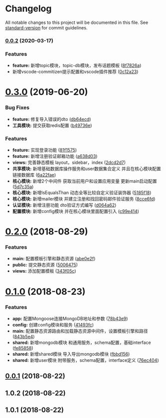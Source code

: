 # Changelog

All notable changes to this project will be documented in this file. See [standard-version](https://github.com/conventional-changelog/standard-version) for commit guidelines.

### [0.0.2](https://github.com/jiayisheji/nest-cnode/compare/v0.3.0...v0.0.2) (2020-03-17)


### Features

* **feature:** 新增topic模块，topic-db模块，发布话题模板 ([8f7826a](https://github.com/jiayisheji/nest-cnode/commit/8f7826a46aa9cc8bee9766baf9430374c3f9ba38))
* 新增vscode-commitizen提示配置和vscode插件推荐 ([0c12a23](https://github.com/jiayisheji/nest-cnode/commit/0c12a2390d0c0b9be02aa7f73dce06557512bb5b))

<a name="0.3.0"></a>
# [0.3.0](https://github.com/jiayisheji/nest-cnode/compare/v0.2.0...v0.3.0) (2019-06-20)


### Bug Fixes

* **feature:**  修复导入错误的dto ([db64ecd](https://github.com/jiayisheji/nest-cnode/commit/db64ecd))
* **工具模块:**  提交获取redis配置 ([b49736e](https://github.com/jiayisheji/nest-cnode/commit/b49736e))


### Features

* **feature:**  实现登录功能 ([81f1575](https://github.com/jiayisheji/nest-cnode/commit/81f1575))
* **feature:**  新增注册验证邮箱功能 ([a638d03](https://github.com/jiayisheji/nest-cnode/commit/a638d03))
* **views:**  完善静态模板 layout，sidebar，index ([2dcd2d7](https://github.com/jiayisheji/nest-cnode/commit/2dcd2d7))
* **共享模块:**  新增基础数据库操作服务和user数据集合定义 并且在核心模块配置链接数据库 ([6a22fae](https://github.com/jiayisheji/nest-cnode/commit/6a22fae))
* **核心模块:**  新增2个中间件 获取当前用户和设置应用变量 更新main启动配置 ([5d7c35a](https://github.com/jiayisheji/nest-cnode/commit/5d7c35a))
* **核心模块:**  新增IsEqualsThan 动态全等比较自定义验证装饰器 ([5185f18](https://github.com/jiayisheji/nest-cnode/commit/5185f18))
* **核心模块:**  新增mailer模块 并建立注册和找回密码邮件验证服务 ([8cce6fd](https://github.com/jiayisheji/nest-cnode/commit/8cce6fd))
* **认证模块:**  新增注册功能 dto验证方式编写 ([d064a62](https://github.com/jiayisheji/nest-cnode/commit/d064a62))
* **配置模块:**  新增config模块 并在核心模块里面配置引入 ([c99e414](https://github.com/jiayisheji/nest-cnode/commit/c99e414))



<a name="0.2.0"></a>
# [0.2.0](https://github.com/jiayisheji/nest-cnode/compare/v0.1.0...v0.2.0) (2018-08-29)


### Features

* **main:**  配置模板引擎和静态资源 ([abe0e2f](https://github.com/jiayisheji/nest-cnode/commit/abe0e2f))
* **public:**  提交静态资源 ([5006475](https://github.com/jiayisheji/nest-cnode/commit/5006475))
* **views:**  添加配置模板 ([343f05c](https://github.com/jiayisheji/nest-cnode/commit/343f05c))



<a name="0.1.0"></a>
# [0.1.0](https://github.com/jiayisheji/nest-cnode/compare/v0.0.1...v0.1.0) (2018-08-23)


### Features

* **app:**  配置Mongoose连接MongoDB地址和参数 ([78b43e9](https://github.com/jiayisheji/nest-cnode/commit/78b43e9))
* **config:**  创建config模块和服务 ([41493fc](https://github.com/jiayisheji/nest-cnode/commit/41493fc))
* **main:**  配置静态资源路由和加载静态资源中间件，设置模板引擎和路径 ([843b5e4](https://github.com/jiayisheji/nest-cnode/commit/843b5e4))
* **shared:**  新增mongodb模块 和通用服务，schema配置，基础interface ([fe85858](https://github.com/jiayisheji/nest-cnode/commit/fe85858))
* **shared:**  新增shared模块 导入导出mongodb模块 ([fbbd156](https://github.com/jiayisheji/nest-cnode/commit/fbbd156))
* **shared:**  新增user模块 附带服务，schema配置，interface定义 ([76ec404](https://github.com/jiayisheji/nest-cnode/commit/76ec404))



<a name="0.0.1"></a>
## [0.0.1](https://github.com/jiayisheji/nest-cnode/compare/v1.0.2...v0.0.1) (2018-08-22)



<a name="1.0.2"></a>
## 1.0.2 (2018-08-22)



<a name="1.0.1"></a>
## 1.0.1 (2018-08-22)
